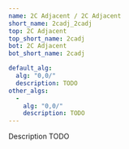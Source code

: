 ```yaml
---
name: 2C Adjacent / 2C Adjacent
short_name: 2cadj_2cadj
top: 2C Adjacent
top_short_name: 2cadj
bot: 2C Adjacent
bot_short_name: 2cadj

default_alg:
  alg: "0,0/"
  description: TODO
other_algs:
  -
    alg: "0,0/"
    description: TODO
---
```


Description TODO

